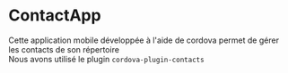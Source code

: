 # ContactApp
 Cette application mobile développée à l'aide de cordova permet de gérer les contacts de son répertoire  
 Nous avons utilisé le plugin `cordova-plugin-contacts`
